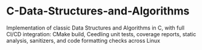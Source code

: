 # C-Data-Structures-and-Algorithms
Implementation of classic Data Structures and Algorithms in C, with full CI/CD integration: CMake build, Ceedling unit tests, coverage reports, static analysis, sanitizers, and code formatting checks across Linux
